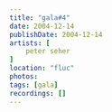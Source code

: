 ```yaml
---
title: "gala#4"
date: 2004-12-14
publishDate: 2004-12-14
artists: [
    peter seher 
]
location: "fluc"
photos:
tags: [gala]
recordings: []
---
```

